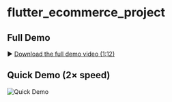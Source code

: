 # flutter_ecommerce_project

## Full Demo

▶️ [Download the full demo video (1:12)](docs/full_demo.mp4)

## Quick Demo (2× speed)

![Quick Demo](docs/demo_tiny.gif)


